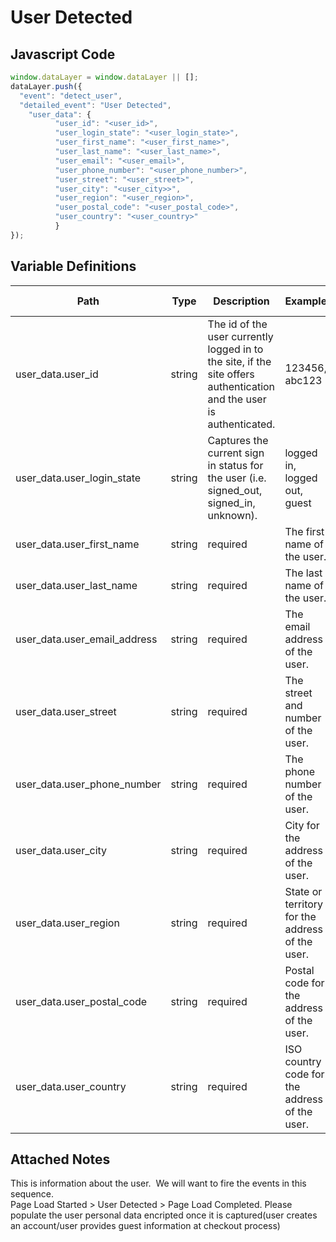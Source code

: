 # User Detected

### 

## Javascript Code
```js
window.dataLayer = window.dataLayer || [];
dataLayer.push({
  "event": "detect_user",
  "detailed_event": "User Detected",
    "user_data": {
          "user_id": "<user_id>",
          "user_login_state": "<user_login_state>",
          "user_first_name": "<user_first_name>",
          "user_last_name": "<user_last_name>",
          "user_email": "<user_email>",
          "user_phone_number": "<user_phone_number>",
          "user_street": "<user_street>",
          "user_city": "<user_city>>",
          "user_region": "<user_region>",
          "user_postal_code": "<user_postal_code>",
          "user_country": "<user_country>"
          }
});
```

## Variable Definitions

|Path|Type|Description|Example|Pattern|Min Length|Max Length|Minimum|Maximum|Multiple Of|
| --- | --- | --- | --- | --- | --- | --- | --- | --- | --- |
|user_data.user_id|string|The id of the user currently logged in to the site, if the site offers authentication and the user is authenticated.|123456, abc123|||||||
|user_data.user_login_state|string|Captures the current sign in status for the user \(i.e. signed\_out, signed\_in, unknown\).|logged in, logged out, guest|||||||
|user_data.user_first_name|string|required|The first name of the user.|John|
|user_data.user_last_name|string|required|The last name of the user.|Smith|
|user_data.user_email_address|string|required|The email address of the user.|john.smith@test.com|
|user_data.user_street|string|required|The street and number of the user.|1 river bend rd|
|user_data.user_phone_number|string|required|The phone number of the user.|1.888.888.8888|
|user_data.user_city|string|required|City for the address of the user.|Plymoth|
|user_data.user_region|string|required|State or territory for the address of the user.|Massachusetts|
|user_data.user_postal_code|string|required|Postal code for the address of the user.|02345|
|user_data.user_country|string|required|ISO country code for the address of the user.|US|

## Attached Notes

<p>This is information about the user. &nbsp;We will want to fire the events in this sequence.<br />Page Load Started &gt; User Detected &gt; Page Load Completed. Please populate the user personal data encripted once it is captured(user creates an account/user provides guest information at checkout process) </p>
